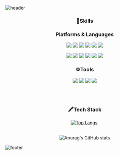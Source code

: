 ![header](https://capsule-render.vercel.app/api?height=200&text=Hello!+YouGwang's+GitHub!&fontSize=40&fontColor=1E90FF&type=waving&color=00BFFF&animation=twinkling)


<div align="center">
  
### 💪Skills
### Platforms & Languages
<img src="https://img.shields.io/badge/JAVA-007396?style=for-the-badge&logo=Java&logo&logoColor=white"> <img src="https://img.shields.io/badge/Spring-6DB33F?style=for-the-badge&logo=Spring&logoColor=white"> <img src="https://img.shields.io/badge/Python-3776AB?style=for-the-badge&logo=Python&logoColor=white"> <img src="https://img.shields.io/badge/Android-3DDC84?style=for-the-badge&logo=Android&logoColor=white"> <img src="https://img.shields.io/badge/JavaScript-F7DF1E?style=for-the-badge&logo=JavaScript&logoColor=white"> <img src="https://img.shields.io/badge/kotlin-7F52FF?style=for-the-badge&logo=kotlin&logoColor=white">

<img src="https://img.shields.io/badge/node.js-339933?style=for-the-badge&logo=nodedotjs&logoColor=white"> <img src="https://img.shields.io/badge/HTML-E34F26?style=for-the-badge&logo=html5&logoColor=white"> <img src="https://img.shields.io/badge/CSS3-1572B6?style=for-the-badge&logo=CSS3&logoColor=white"> <img src="https://img.shields.io/badge/react-61DAFB?style=for-the-badge&logo=react&logoColor=white"> <img src="https://img.shields.io/badge/Oracle-F80000?style=for-the-badge&logo=Oracle&logoColor=white"> <img src="https://img.shields.io/badge/MySQL-4479A1?style=for-the-badge&logo=MySQL&logoColor=white">


### ⚙Tools
<img src="https://img.shields.io/badge/GitHub-181717?style=for-the-badge&logo=github&logoColor=white"> <img src="https://img.shields.io/badge/Visual%20Studio%20Code-007ACC?style=for-the-badge&logo=Visual%20Studio%20Code&logoColor=white"> <img src="https://img.shields.io/badge/Eclipse%20IDE-2C2255?style=for-the-badge&logo=Eclipse%20IDE&logoColor=white"> <img src="https://img.shields.io/badge/Android%20Studio-3DDC84?style=for-the-badge&logo=Android%20Studio&logoColor=white">


<br/><br/>

### 🖍Tech Stack
[![Top Langs](https://github-readme-stats.vercel.app/api/top-langs/?username=LeeSeona-dev)](https://github.com/anuraghazra/github-readme-stats)
﻿
<br/><br/>

![Anurag's GitHub stats](https://github-readme-stats.vercel.app/api?username=youGwang&show_icons=true&theme=radical)


</div>

![footer](https://capsule-render.vercel.app/api?section=footer&color=00BFFF)
